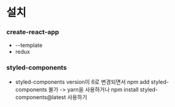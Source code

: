# 설치
### create-react-app
- --template
- redux

### styled-components
* styled-components version이 6로 변경되면서 npm add styled-components 불가
-> yarn을 사용하거나 npm install styled-components@latest 사용하기